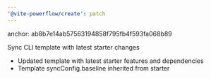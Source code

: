 ```yaml
---
'@vite-powerflow/create': patch
---
```


anchor: ab8b7e14ab57563194858f795fb4f593fa068b89

Sync CLI template with latest starter changes

- Updated template with latest starter features and dependencies
- Template syncConfig.baseline inherited from starter
